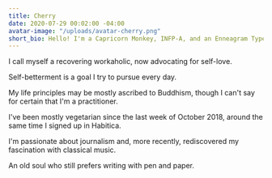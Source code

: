 ```yaml
---
title: Cherry
date: 2020-07-29 00:02:00 -04:00
avatar-image: "/uploads/avatar-cherry.png"
short_bio: Hello! I'm a Capricorn Monkey, INFP-A, and an Enneagram Type Four.
---
```


I call myself a recovering workaholic, now advocating for self-love.

Self-betterment is a goal I try to pursue every day.

My life principles may be mostly ascribed to Buddhism, though I can't say for certain that I'm a practitioner.

I've been mostly vegetarian since the last week of October 2018, around the same time I signed up in Habitica.

I'm passionate about journalism and, more recently, rediscovered my fascination with classical music.

An old soul who still prefers writing with pen and paper.